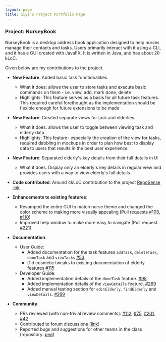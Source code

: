 ```yaml
---
layout: page
title: Siyi's Project Portfolio Page
---
```


### Project: NurseyBook

NurseyBook is a desktop address book application designed to help nurses manage their contacts and tasks. Users primarily interact with it using a CLI, and it has a GUI created with JavaFX. It is written in Java, and has about 20 kLoC.

Given below are my contributions to the project.

* **New Feature**: Added basic task functionalities.
    * What it does: allows the user to store tasks and execute basic commands on them - i.e. view, add, mark done, delete
    * Highlights: This feature serves as a basis for all future task features. This required careful forethought as the implementation should be flexible enough for future extensions to be made

* **New Feature**: Created separate views for task and elderlies.
  * What it does: allows the user to toggle between viewing task and elderly data
  * Highlights: This feature- especially the creation of the view for tasks, required dabbling in mockups in order to plan how best to display data to users that results in the best user experience

* **New Feature**: Separated elderly's key details from their full details in UI
  * What it does: Display only an elderly's key details in regular view and provides users with a way to view elderly's full details.
  
* **Code contributed**: Around 4kLoC contribution to the project [RepoSense link](https://nus-cs2103-ay2122s1.github.io/tp-dashboard/?search=&sort=totalCommits%20dsc&sortWithin=title&timeframe=commit&mergegroup=&groupSelect=groupByRepos&breakdown=true&checkedFileTypes=docs~functional-code~test-code~other&since=2021-09-17&tabOpen=true&tabType=authorship&zFR=false&tabAuthor=nicole-luo-exe&tabRepo=AY2122S1-CS2103T-F13-2%2Ftp%5Bmaster%5D&authorshipIsMergeGroup=false&authorshipFileTypes=docs~functional-code~test-code&authorshipIsBinaryFileTypeChecked=false)

* **Enhancements to existing features**:
    * Revamped the entire GUI to match nurse theme and changed the color scheme to making more visually appealing (Pull requests [\#108](https://github.com/AY2122S1-CS2103T-F13-2/tp/pull/108), [\#110](https://github.com/AY2122S1-CS2103T-F13-2/tp/pull/110))
    * Improved help window to make more easy to navigate (Pull request [\#221](https://github.com/AY2122S1-CS2103T-F13-2/tp/pull/221))

* **Documentation**:
    * User Guide:
        * Added documentation for the task features `addTask`, `deleteTask`, `doneTask` and `viewTasks` [\#53](https://github.com/AY2122S1-CS2103T-F13-2/tp/pull/53)
        * Did cosmetic tweaks to existing documentation of elderly features [\#115](https://github.com/AY2122S1-CS2103T-F13-2/tp/pull/115)
    * Developer Guide:
        * Added implementation details of the `doneTask` feature. [\#98](https://github.com/AY2122S1-CS2103T-F13-2/tp/pull/98)
        * Added implementation details of the `viewDetails` feature. [\#269](https://github.com/AY2122S1-CS2103T-F13-2/tp/pull/269) 
        * Added manual testing section for `editElderly`, `findElderly` and `viewDetails`. [\#269](https://github.com/AY2122S1-CS2103T-F13-2/tp/pull/269)

* **Community**:
    * PRs reviewed (with non-trivial review comments): [\#112](https://github.com/AY2122S1-CS2103T-F13-2/tp/pull/112), [\#75](https://github.com/AY2122S1-CS2103T-F13-2/tp/pull/75), [\#201](https://github.com/AY2122S1-CS2103T-F13-2/tp/pull/201), [\#42]()
    * Contributed to forum discussions ([link](https://github.com/nus-cs2103-AY2122S1/forum/issues/231#issuecomment-927557868))
    * Reported bugs and suggestions for other teams in the class (repository: [ped](https://github.com/nicole-luo-exe/ped))
